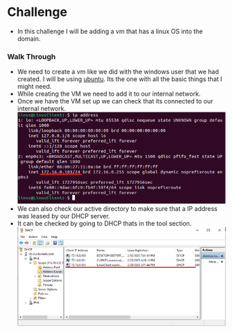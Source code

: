 # Challenge
- In this challenge I will be adding a vm that has a linux OS into the domain.
### Walk Through
- We need to create a vm like we did with the windows user that we had created. I will be using [ubuntu](https://ubuntu.com/download/desktop). Its the one with all the basic things that I might need.
- While creating the VM we need to add it to our internal network.
- Once we have the VM set up we can check that its connected to our internal network.
![ip](https://github.com/Abdulmalik420/ADLab/blob/main/ADLabPics/Screenshot%202023-02-08%20151305.png)
- We can also check our active directory to make sure that a IP address was leased by our DHCP server.
- It can be checked by going to DHCP thats in the tool section.         
![dhcpcheck](https://github.com/Abdulmalik420/ADLab/blob/main/ADLabPics/Screenshot%202023-02-08%20151609.png)
